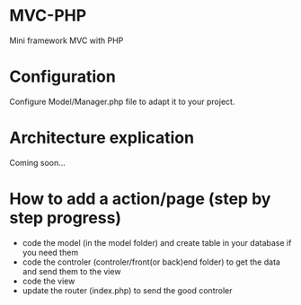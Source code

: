 # MVC-PHP
 Mini framework MVC with PHP

# Configuration
Configure Model/Manager.php file to adapt it to your project.

# Architecture explication
Coming soon...

# How to add a action/page (step by step progress)
- code the model (in the model folder) and create table in your database if you need them
- code the controler (controler/front(or back)end folder) to get the data and send them to the view
- code the view
- update the router (index.php) to send the good controler
